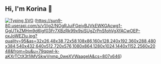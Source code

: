 ## Hi, I'm Korina 👋
[![Typing SVG](https://readme-typing-svg.herokuapp.com?color=%2336BCF7&lines=I'm+a+frontend+developer)](https://git.io/typing-svg)
(https://sun9-80.userapi.com/s/v1/ig2/NOgRJuiFGejyBJVkEWKGAcwg1-GgUTkZMHm9d6Igf03Fr7XBzRk99x9siSUgZrPnSfohVgXfACwOEP-oxJoWEZIu.jpg?quality=95&as=32x26,48x38,72x58,108x86,160x128,240x192,360x288,480x384,540x432,640x512,720x576,1080x864,1280x1024,1440x1152,2560x2048&from=bu&u=79qqwI-k-aKXrTCtX3t1iMVSkwVnmp_0weXVWaagelA&cs=807x646)
<!--
**KoraDraw/KoraDraw** is a ✨ _special_ ✨ repository because its `README.md` (this file) appears on your GitHub profile.

Here are some ideas to get you started:

- 🔭 I’m currently working on ...
- 🌱 I’m currently learning ...
- 👯 I’m looking to collaborate on ...
- 🤔 I’m looking for help with ...
- 💬 Ask me about ...
- 📫 How to reach me: ...
- 😄 Pronouns: ...
- ⚡ Fun fact: ...
-->
